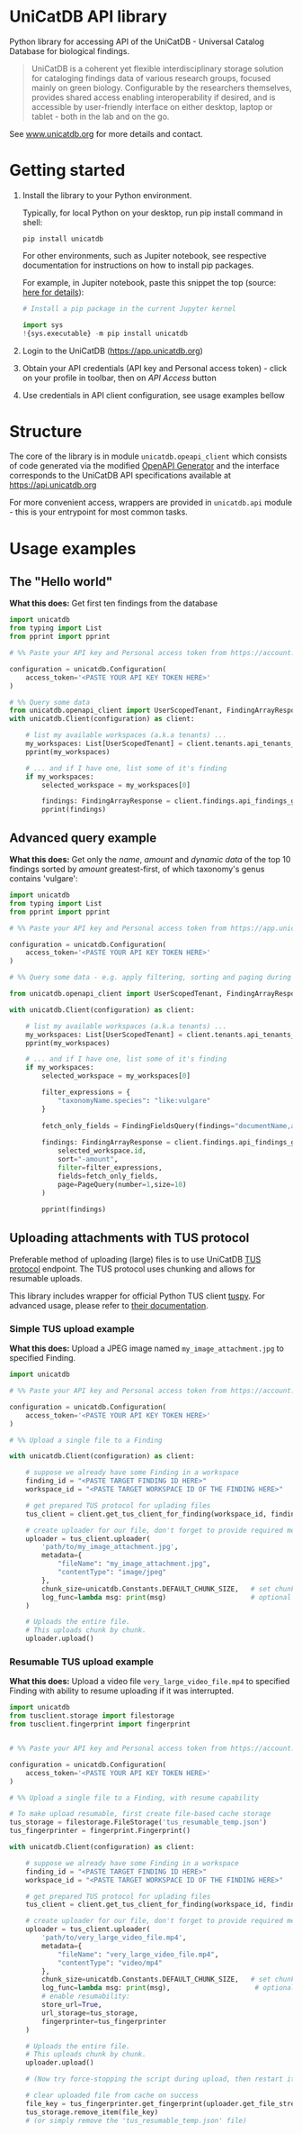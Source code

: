 # UniCatDB API library

Python library for accessing API of the UniCatDB - Universal Catalog Database for biological findings.

> UniCatDB is a coherent yet flexible interdisciplinary storage solution for cataloging findings data of various research groups, focused mainly on green biology. Configurable by the researchers themselves, provides shared access enabling interoperability if desired, and is accessible by user-friendly interface on either desktop, laptop or tablet - both in the lab and on the go.

See www.unicatdb.org for more details and contact.

# Getting started

1) Install the library to your Python environment.

    Typically, for local Python on your desktop, run pip install command in shell:
    
    ```shell script
    pip install unicatdb
    ```
    
    For other environments, such as Jupiter notebook, see respective documentation for instructions on how to install pip packages.
    
    For example, in Jupiter notebook, paste this snippet the top (source: [here for details](https://jakevdp.github.io/blog/2017/12/05/installing-python-packages-from-jupyter/#How-to-use-Pip-from-the-Jupyter-Notebook)):
    
    ```python
    # Install a pip package in the current Jupyter kernel
    
    import sys
    !{sys.executable} -m pip install unicatdb
    ```

2) Login to the UniCatDB (https://app.unicatdb.org)
3) Obtain your API credentials (API key and Personal access token) - click on your profile in toolbar, then on *API Access* button
4) Use credentials in API client configuration, see usage examples bellow


# Structure

The core of the library is in module `unicatdb.opeapi_client` which consists of code generated via the modified
[OpenAPI Generator](https://openapi-generator.tech/) and the interface corresponds to the UniCatDB API specifications available at https://api.unicatdb.org

For more convenient access, wrappers are provided in `unicatdb.api` module - this is your entrypoint for most common tasks.


# Usage examples

## The "Hello world"

**What this does:** Get first ten findings from the database

```python
import unicatdb
from typing import List
from pprint import pprint

# %% Paste your API key and Personal access token from https://account.unicatdb.org/

configuration = unicatdb.Configuration(
    access_token='<PASTE YOUR API KEY TOKEN HERE>'
)

# %% Query some data
from unicatdb.openapi_client import UserScopedTenant, FindingArrayResponse
with unicatdb.Client(configuration) as client:

    # list my available workspaces (a.k.a tenants) ...
    my_workspaces: List[UserScopedTenant] = client.tenants.api_tenants_available_get()
    pprint(my_workspaces)

    # ... and if I have one, list some of it's finding
    if my_workspaces:
        selected_workspace = my_workspaces[0]

        findings: FindingArrayResponse = client.findings.api_findings_get(selected_workspace.id)
        pprint(findings)
```

## Advanced query example

**What this does:** Get only the *name*, *amount* and *dynamic data* of the top 10 findings sorted by *amount* greatest-first,
of which taxonomy's genus contains 'vulgare':


```python
import unicatdb
from typing import List
from pprint import pprint

# %% Paste your API key and Personal access token from https://app.unicatdb.org/

configuration = unicatdb.Configuration(
    access_token='<PASTE YOUR API KEY TOKEN HERE>'
)

# %% Query some data - e.g. apply filtering, sorting and paging during the API call to leave the heavy-lifting to the server

from unicatdb.openapi_client import UserScopedTenant, FindingArrayResponse, FindingFieldsQuery, PageQuery

with unicatdb.Client(configuration) as client:

    # list my available workspaces (a.k.a tenants) ...
    my_workspaces: List[UserScopedTenant] = client.tenants.api_tenants_available_get()
    pprint(my_workspaces)

    # ... and if I have one, list some of it's finding
    if my_workspaces:
        selected_workspace = my_workspaces[0]

        filter_expressions = {
            "taxonomyName.species": "like:vulgare"
        }
    
        fetch_only_fields = FindingFieldsQuery(findings="documentName,amount,dynamicData")
    
        findings: FindingArrayResponse = client.findings.api_findings_get(
            selected_workspace.id,
            sort="-amount",
            filter=filter_expressions,
            fields=fetch_only_fields,
            page=PageQuery(number=1,size=10)
        )
    
        pprint(findings)
```

## Uploading attachments with TUS protocol

Preferable method of uploading (large) files is to use UniCatDB [TUS protocol](https://tus.io/) endpoint.
The TUS protocol uses chunking and allows for resumable uploads.

This library includes wrapper for official Python TUS client [tuspy](https://pypi.org/project/tuspy/).
For advanced usage, please refer to [their documentation]().

### Simple TUS upload example

**What this does:** Upload a JPEG image named `my_image_attachment.jpg` to specified Finding.

```python
import unicatdb

# %% Paste your API key and Personal access token from https://account.unicatdb.org/

configuration = unicatdb.Configuration(
    access_token='<PASTE YOUR API KEY TOKEN HERE>'
)

# %% Upload a single file to a Finding

with unicatdb.Client(configuration) as client:

    # suppose we already have some Finding in a workspace
    finding_id = "<PASTE TARGET FINDING ID HERE>"
    workspace_id = "<PASTE TARGET WORKSPACE ID OF THE FINDING HERE>"

    # get prepared TUS protocol for uplading files
    tus_client = client.get_tus_client_for_finding(workspace_id, finding_id)

    # create uploader for our file, don't forget to provide required metadata
    uploader = tus_client.uploader(
        'path/to/my_image_attachment.jpg',
        metadata={
            "fileName": "my_image_attachment.jpg",
            "contentType": "image/jpeg"
        },
        chunk_size=unicatdb.Constants.DEFAULT_CHUNK_SIZE,   # set chunk size in Bytes (1MB is the default)
        log_func=lambda msg: print(msg)                     # optional - print the progress to console
    )

    # Uploads the entire file.
    # This uploads chunk by chunk.
    uploader.upload()
```

### Resumable TUS upload example
 
**What this does:** Upload a video file `very_large_video_file.mp4` to specified Finding with 
ability to resume uploading if it was interrupted.

```python
import unicatdb
from tusclient.storage import filestorage
from tusclient.fingerprint import fingerprint


# %% Paste your API key and Personal access token from https://account.unicatdb.org/

configuration = unicatdb.Configuration(
    access_token='<PASTE YOUR API KEY TOKEN HERE>'
)

# %% Upload a single file to a Finding, with resume capability

# To make upload resumable, first create file-based cache storage
tus_storage = filestorage.FileStorage('tus_resumable_temp.json')
tus_fingerprinter = fingerprint.Fingerprint()

with unicatdb.Client(configuration) as client:

    # suppose we already have some Finding in a workspace
    finding_id = "<PASTE TARGET FINDING ID HERE>"
    workspace_id = "<PASTE TARGET WORKSPACE ID OF THE FINDING HERE>"

    # get prepared TUS protocol for uplading files
    tus_client = client.get_tus_client_for_finding(workspace_id, finding_id)

    # create uploader for our file, don't forget to provide required metadata
    uploader = tus_client.uploader(
        'path/to/very_large_video_file.mp4',
        metadata={
            "fileName": "very_large_video_file.mp4",
            "contentType": "video/mp4"
        },
        chunk_size=unicatdb.Constants.DEFAULT_CHUNK_SIZE,   # set chunk size in Bytes (1MB is the default)
        log_func=lambda msg: print(msg),                     # optional - print the progress to console
        # enable resumability:
        store_url=True,
        url_storage=tus_storage,
        fingerprinter=tus_fingerprinter
    )

    # Uploads the entire file.
    # This uploads chunk by chunk.
    uploader.upload()

    # (Now try force-stopping the script during upload, then restart it. The upload should continue where it left off)

    # clear uploaded file from cache on success
    file_key = tus_fingerprinter.get_fingerprint(uploader.get_file_stream())
    tus_storage.remove_item(file_key)
    # (or simply remove the 'tus_resumable_temp.json' file)
```
